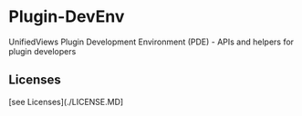 Plugin-DevEnv
=============

UnifiedViews Plugin Development Environment (PDE) - APIs and helpers for plugin developers

Licenses
-------

[see Licenses](./LICENSE.MD]
